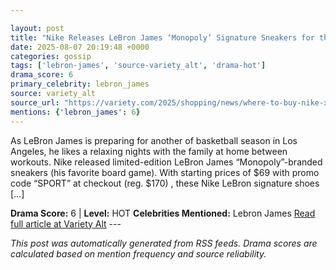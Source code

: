 ```yaml
---

layout: post
title: "Nike Releases LeBron James ‘Monopoly’ Signature Sneakers for the Board Game’s 90th Anniversary"
date: 2025-08-07 20:19:48 +0000
categories: gossip
tags: ['lebron-james', 'source-variety_alt', 'drama-hot']
drama_score: 6
primary_celebrity: lebron_james
source: variety_alt
source_url: "https://variety.com/2025/shopping/news/where-to-buy-nike-x-hasbro-sneakers-online-1236382743/"
mentions: {'lebron_james': 6}
---
```


As LeBron James is preparing for another of basketball season in Los Angeles, he likes a relaxing nights with the family at home between workouts. Nike released limited-edition LeBron James “Monopoly”-branded sneakers (his favorite board game). With starting prices of $69 with promo code “SPORT” at checkout (reg. $170) , these Nike LeBron signature shoes […]

**Drama Score:** 6 | **Level:** HOT **Celebrities Mentioned:** Lebron James [Read full article at Variety Alt](https://variety.com/2025/shopping/news/where-to-buy-nike-x-hasbro-sneakers-online-1236382743/) --- 

*This post was automatically generated from RSS feeds. Drama scores are calculated based on mention frequency and source reliability.*